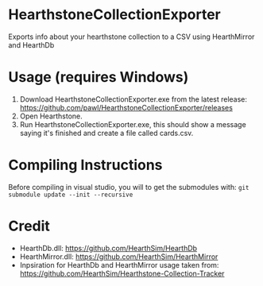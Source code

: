 # HearthstoneCollectionExporter
Exports info about your hearthstone collection to a CSV using HearthMirror and HearthDb

# Usage (requires Windows)
1. Download HearthstoneCollectionExporter.exe from the latest release: https://github.com/pawl/HearthstoneCollectionExporter/releases
1. Open Hearthstone.
1. Run HearthstoneCollectionExporter.exe, this should show a message saying it's finished and create a file called cards.csv.

# Compiling Instructions
Before compiling in visual studio, you will to get the submodules with: `git submodule update --init --recursive`

# Credit
* HearthDb.dll: https://github.com/HearthSim/HearthDb
* HearthMirror.dll: https://github.com/HearthSim/HearthMirror
* Inpsiration for HearthDb and HearthMirror usage taken from: https://github.com/HearthSim/Hearthstone-Collection-Tracker
